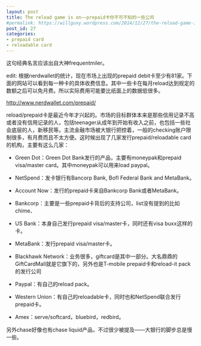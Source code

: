 ```yaml
---
layout: post
title: The reload game is on——prepaid卡你不可不知的一些公司
#permalink: https://willguxy.wordpress.com/2014/12/27/the-reload-game-is-on-prepaid卡你不可不知的一些公司/index.html
post_id: 27
categories: 
- prepaid card
- reloadable card
---
```


这句经典名言应该出自大神frequentmiler。


edit: 根据nerdwallet的统计，现在市场上出现的prepaid debit卡至少有81家。下面的网站可以看到每一种卡的具体收费信息。其中一些卡在每月reload达到规定的数额之后可以免月费。所以实际费用可能要比纸面上的数据低很多。

http://www.nerdwallet.com/prepaid/

reload/prepaid卡是最近今年才兴起的。市场的目标群体本来是那些信用记录不高或者没有信用记录的人，包括teenager从成年到开始有收入之前，也包括一些社会底层的人，新移民等。主流金融市场被大银行把控着，一般的checking账户限制很多，有月费而且不太方便。这时候出现了几家发行prepaid/reloadable card的机构，主要有这么几家：

- Green Dot：Green Dot Bank发行的产品，主要有moneypak和prepaid visa/master card。其中moneypak可以用来load paypal。

- NetSpend：发卡银行有Bancorp Bank, BofI Federal Bank and MetaBank。

- Account Now：发行的prepaid卡来自Bankcorp Bank或者MetaBank。

- Bankcorp：主要是一些prepaid卡背后的支持公司，list没有提到的比如chime、

- US Bank：本身自己发行prepaid visa/master卡，同时还有visa buxx这样的卡。

- MetaBank：发行prepaid visa/master卡。

- Blackhawk Network：业务很多，giftcard是其中一部分。大名鼎鼎的GiftCardMall就是它旗下的，另外也是T-mobile prepaid卡和reload-it pack的发行公司

- Paypal：有自己的reload pack。

- Western Union：有自己的reloadable卡，同时也和NetSpend联合发行prepaid卡。

- Amex：serve/softcard，bluebird，redbird。

另外chase好像也有chase liquid产品，不过很少被提及——大银行的脚步总是慢一些。